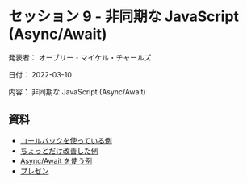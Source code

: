 # セッション 9 - 非同期な JavaScript (Async/Await)

発表者： オーブリー・マイケル・チャールズ

日付： 2022-03-10

内容： 非同期な JavaScript (Async/Await)

## 資料

- [コールバックを使っている例](https://github.com/s2-co-ltd/benkyoukai/tree/main/sessions/2022-03-11/001_callback)
- [ちょっとだけ改善した例](https://github.com/s2-co-ltd/benkyoukai/tree/main/sessions/2022-03-11/002_kaizen)
- [Async/Await を使う例](https://github.com/s2-co-ltd/benkyoukai/tree/main/sessions/2022-03-11/003_async-await)
- [プレゼン](https://docs.google.com/presentation/d/1t4L3pxR2Qo2Mj_ZEK1J5r131HKJlJk9ZmbqGiutUVC4/edit?usp=sharing)
